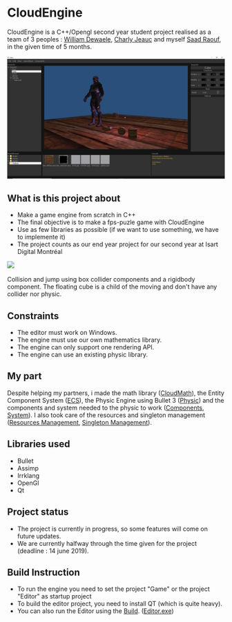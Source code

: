 # CloudEngine

CloudEngine is a C++/Opengl second year student project realised as a team of 3 peoples : [William Dewaele](https://github.com/Wdewaele), [Charly Jeauc](https://github.com/CJeauc) and myself  [Saad Raouf](https://github.com/Synyproxy), in the given time of 5 months.

![alt text](https://github.com/CJeauc/CloudEngine/blob/master/Screenshots/Editor.PNG)

## What is this project about
- Make a game engine from scratch in C++
- The final objective is to make a fps-puzle game with CloudEngine
- Use as few libraries as possible (if we want to use something, we have to implemente it)
- The project counts as our end year project for our second year at Isart Digital Montréal

![](https://media.giphy.com/media/27II2p7JgqbdA65mSD/giphy.gif)

Collision and jump using box collider components and a rigidbody component. The floating cube is a child of the moving and don't have any collider nor physic.

## Constraints
- The editor must work on Windows.
- The engine must use our own mathematics library.
- The engine can only support one rendering API. 
- The engine can use an existing physic library.

## My part
Despite helping my partners, i made the math library ([CloudMath](https://github.com/CJeauc/CloudEngine/tree/master/CloudEngine/CloudMath)), the Entity Component System ([ECS](https://github.com/CJeauc/CloudEngine/tree/master/CloudEngine/Core/include/Core/ECS)), the Physic Engine using Bullet 3 ([Physic](https://github.com/CJeauc/CloudEngine/tree/master/CloudEngine/Physic)) and the components and system needed to the physic to work ([Components](https://github.com/CJeauc/CloudEngine/tree/master/CloudEngine/Core/include/Core/CoreComponent/Physic), [System](https://github.com/CJeauc/CloudEngine/tree/master/CloudEngine/Core/include/Core/CoreSystem/PhysicSystem.h)). I also took care of the resources and singleton management ([Resources Management](https://github.com/CJeauc/CloudEngine/tree/master/CloudEngine/Core/include/Core/Managers), [Singleton Management](https://github.com/CJeauc/CloudEngine/blob/master/CloudEngine/Core/include/Core/Engine/Cloud.h)).

## Libraries used
- Bullet
- Assimp
- Irrklang
- OpenGl
- Qt

## Project status
- The project is currently in progress, so some features will come on future updates.
- We are currently halfway through the time given for the project (deadline : 14 june 2019).

## Build Instruction
- To run the engine you need to set the project "Game" or the project "Editor" as startup project
- To build the editor project, you need to install QT (which is quite heavy).
- You can also run the Editor using the [Build](https://github.com/CJeauc/CloudEngine/tree/master/BuildCloudEngine). ([Editor.exe](https://github.com/CJeauc/CloudEngine/blob/master/BuildCloudEngine/Build/Release-x64/Editor/Editor.exe))

